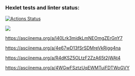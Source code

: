 ### Hexlet tests and linter status:
[![Actions Status](https://github.com/artch3r/frontend-project-lvl1/workflows/hexlet-check/badge.svg)](https://github.com/artch3r/frontend-project-lvl1/actions)

<a href="https://codeclimate.com/github/artch3r/frontend-project-lvl1/maintainability"><img src="https://api.codeclimate.com/v1/badges/9a6fa6bf551e6a7e6412/maintainability" /></a>

https://asciinema.org/a/l40Lrk3midkLmNEOmgZErGnY7

https://asciinema.org/a/4e67wD13fSrSDMreVkRigg4na

https://asciinema.org/a/R4dKSZ5OLtzF2ZzA65t2jWAt4

https://asciinema.org/a/4WGwFSztzUqEWMTuiFDTWoGVY
